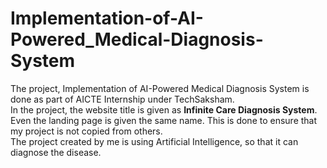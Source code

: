 # Implementation-of-AI-Powered_Medical-Diagnosis-System
The project, Implementation of AI-Powered Medical Diagnosis System is done as part of AICTE Internship under TechSaksham.
<br>In the project, the website title is given as <strong>Infinite Care Diagnosis System</strong>. Even the landing page is given the same name. This is done to ensure that my project is not copied from others.
<br>The project created by me is using Artificial Intelligence, so that it can diagnose the disease.
